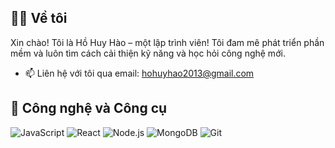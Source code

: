 
## 👨‍💻 Về tôi
Xin chào! Tôi là Hồ Huy Hào – một lập trình viên! Tôi đam mê phát triển phần mềm và luôn tìm cách cải thiện kỹ năng và học hỏi công nghệ mới.
- 📫 Liên hệ với tôi qua email: hohuyhao2013@gmail.com

## 🔧 Công nghệ và Công cụ

![JavaScript](https://img.shields.io/badge/-JavaScript-333333?style=flat&logo=javascript)
![React](https://img.shields.io/badge/-React-333333?style=flat&logo=react)
![Node.js](https://img.shields.io/badge/-Node.js-333333?style=flat&logo=node.js)
![MongoDB](https://img.shields.io/badge/-MongoDB-333333?style=flat&logo=mongodb)
![Git](https://img.shields.io/badge/-Git-333333?style=flat&logo=git)


